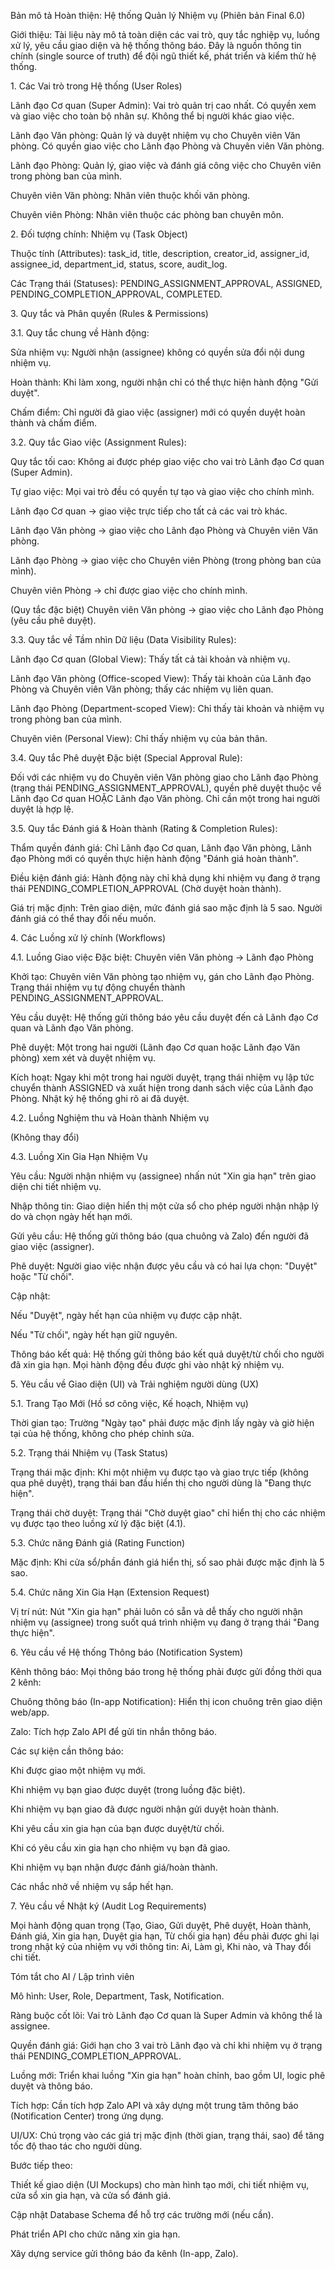 Bản mô tả Hoàn thiện: Hệ thống Quản lý Nhiệm vụ (Phiên bản Final 6.0)

Giới thiệu: Tài liệu này mô tả toàn diện các vai trò, quy tắc nghiệp vụ, luồng xử lý, yêu cầu giao diện và hệ thống thông báo. Đây là nguồn thông tin chính (single source of truth) để đội ngũ thiết kế, phát triển và kiểm thử hệ thống.



1\. Các Vai trò trong Hệ thống (User Roles)

Lãnh đạo Cơ quan (Super Admin): Vai trò quản trị cao nhất. Có quyền xem và giao việc cho toàn bộ nhân sự. Không thể bị người khác giao việc.



Lãnh đạo Văn phòng: Quản lý và duyệt nhiệm vụ cho Chuyên viên Văn phòng. Có quyền giao việc cho Lãnh đạo Phòng và Chuyên viên Văn phòng.



Lãnh đạo Phòng: Quản lý, giao việc và đánh giá công việc cho Chuyên viên trong phòng ban của mình.



Chuyên viên Văn phòng: Nhân viên thuộc khối văn phòng.



Chuyên viên Phòng: Nhân viên thuộc các phòng ban chuyên môn.



2\. Đối tượng chính: Nhiệm vụ (Task Object)

Thuộc tính (Attributes): task\_id, title, description, creator\_id, assigner\_id, assignee\_id, department\_id, status, score, audit\_log.



Các Trạng thái (Statuses): PENDING\_ASSIGNMENT\_APPROVAL, ASSIGNED, PENDING\_COMPLETION\_APPROVAL, COMPLETED.



3\. Quy tắc và Phân quyền (Rules \& Permissions)

3.1. Quy tắc chung về Hành động:



Sửa nhiệm vụ: Người nhận (assignee) không có quyền sửa đổi nội dung nhiệm vụ.



Hoàn thành: Khi làm xong, người nhận chỉ có thể thực hiện hành động "Gửi duyệt".



Chấm điểm: Chỉ người đã giao việc (assigner) mới có quyền duyệt hoàn thành và chấm điểm.



3.2. Quy tắc Giao việc (Assignment Rules):



Quy tắc tối cao: Không ai được phép giao việc cho vai trò Lãnh đạo Cơ quan (Super Admin).



Tự giao việc: Mọi vai trò đều có quyền tự tạo và giao việc cho chính mình.



Lãnh đạo Cơ quan → giao việc trực tiếp cho tất cả các vai trò khác.



Lãnh đạo Văn phòng → giao việc cho Lãnh đạo Phòng và Chuyên viên Văn phòng.



Lãnh đạo Phòng → giao việc cho Chuyên viên Phòng (trong phòng ban của mình).



Chuyên viên Phòng → chỉ được giao việc cho chính mình.



(Quy tắc đặc biệt) Chuyên viên Văn phòng → giao việc cho Lãnh đạo Phòng (yêu cầu phê duyệt).



3.3. Quy tắc về Tầm nhìn Dữ liệu (Data Visibility Rules):



Lãnh đạo Cơ quan (Global View): Thấy tất cả tài khoản và nhiệm vụ.



Lãnh đạo Văn phòng (Office-scoped View): Thấy tài khoản của Lãnh đạo Phòng và Chuyên viên Văn phòng; thấy các nhiệm vụ liên quan.



Lãnh đạo Phòng (Department-scoped View): Chỉ thấy tài khoản và nhiệm vụ trong phòng ban của mình.



Chuyên viên (Personal View): Chỉ thấy nhiệm vụ của bản thân.



3.4. Quy tắc Phê duyệt Đặc biệt (Special Approval Rule):



Đối với các nhiệm vụ do Chuyên viên Văn phòng giao cho Lãnh đạo Phòng (trạng thái PENDING\_ASSIGNMENT\_APPROVAL), quyền phê duyệt thuộc về Lãnh đạo Cơ quan HOẶC Lãnh đạo Văn phòng. Chỉ cần một trong hai người duyệt là hợp lệ.



3.5. Quy tắc Đánh giá \& Hoàn thành (Rating \& Completion Rules):



Thẩm quyền đánh giá: Chỉ Lãnh đạo Cơ quan, Lãnh đạo Văn phòng, Lãnh đạo Phòng mới có quyền thực hiện hành động "Đánh giá hoàn thành".



Điều kiện đánh giá: Hành động này chỉ khả dụng khi nhiệm vụ đang ở trạng thái PENDING\_COMPLETION\_APPROVAL (Chờ duyệt hoàn thành).



Giá trị mặc định: Trên giao diện, mức đánh giá sao mặc định là 5 sao. Người đánh giá có thể thay đổi nếu muốn.



4\. Các Luồng xử lý chính (Workflows)

4.1. Luồng Giao việc Đặc biệt: Chuyên viên Văn phòng → Lãnh đạo Phòng



Khởi tạo: Chuyên viên Văn phòng tạo nhiệm vụ, gán cho Lãnh đạo Phòng. Trạng thái nhiệm vụ tự động chuyển thành PENDING\_ASSIGNMENT\_APPROVAL.



Yêu cầu duyệt: Hệ thống gửi thông báo yêu cầu duyệt đến cả Lãnh đạo Cơ quan và Lãnh đạo Văn phòng.



Phê duyệt: Một trong hai người (Lãnh đạo Cơ quan hoặc Lãnh đạo Văn phòng) xem xét và duyệt nhiệm vụ.



Kích hoạt: Ngay khi một trong hai người duyệt, trạng thái nhiệm vụ lập tức chuyển thành ASSIGNED và xuất hiện trong danh sách việc của Lãnh đạo Phòng. Nhật ký hệ thống ghi rõ ai đã duyệt.



4.2. Luồng Nghiệm thu và Hoàn thành Nhiệm vụ

(Không thay đổi)



4.3. Luồng Xin Gia Hạn Nhiệm Vụ



Yêu cầu: Người nhận nhiệm vụ (assignee) nhấn nút "Xin gia hạn" trên giao diện chi tiết nhiệm vụ.



Nhập thông tin: Giao diện hiển thị một cửa sổ cho phép người nhận nhập lý do và chọn ngày hết hạn mới.



Gửi yêu cầu: Hệ thống gửi thông báo (qua chuông và Zalo) đến người đã giao việc (assigner).



Phê duyệt: Người giao việc nhận được yêu cầu và có hai lựa chọn: "Duyệt" hoặc "Từ chối".



Cập nhật:



Nếu "Duyệt", ngày hết hạn của nhiệm vụ được cập nhật.



Nếu "Từ chối", ngày hết hạn giữ nguyên.



Thông báo kết quả: Hệ thống gửi thông báo kết quả duyệt/từ chối cho người đã xin gia hạn. Mọi hành động đều được ghi vào nhật ký nhiệm vụ.



5\. Yêu cầu về Giao diện (UI) và Trải nghiệm người dùng (UX)

5.1. Trang Tạo Mới (Hồ sơ công việc, Kế hoạch, Nhiệm vụ)



Thời gian tạo: Trường "Ngày tạo" phải được mặc định lấy ngày và giờ hiện tại của hệ thống, không cho phép chỉnh sửa.



5.2. Trạng thái Nhiệm vụ (Task Status)



Trạng thái mặc định: Khi một nhiệm vụ được tạo và giao trực tiếp (không qua phê duyệt), trạng thái ban đầu hiển thị cho người dùng là "Đang thực hiện".



Trạng thái chờ duyệt: Trạng thái "Chờ duyệt giao" chỉ hiển thị cho các nhiệm vụ được tạo theo luồng xử lý đặc biệt (4.1).



5.3. Chức năng Đánh giá (Rating Function)



Mặc định: Khi cửa sổ/phần đánh giá hiển thị, số sao phải được mặc định là 5 sao.



5.4. Chức năng Xin Gia Hạn (Extension Request)



Vị trí nút: Nút "Xin gia hạn" phải luôn có sẵn và dễ thấy cho người nhận nhiệm vụ (assignee) trong suốt quá trình nhiệm vụ đang ở trạng thái "Đang thực hiện".



6\. Yêu cầu về Hệ thống Thông báo (Notification System)

Kênh thông báo: Mọi thông báo trong hệ thống phải được gửi đồng thời qua 2 kênh:



Chuông thông báo (In-app Notification): Hiển thị icon chuông trên giao diện web/app.



Zalo: Tích hợp Zalo API để gửi tin nhắn thông báo.



Các sự kiện cần thông báo:



Khi được giao một nhiệm vụ mới.



Khi nhiệm vụ bạn giao được duyệt (trong luồng đặc biệt).



Khi nhiệm vụ bạn giao đã được người nhận gửi duyệt hoàn thành.



Khi yêu cầu xin gia hạn của bạn được duyệt/từ chối.



Khi có yêu cầu xin gia hạn cho nhiệm vụ bạn đã giao.



Khi nhiệm vụ bạn nhận được đánh giá/hoàn thành.



Các nhắc nhở về nhiệm vụ sắp hết hạn.



7\. Yêu cầu về Nhật ký (Audit Log Requirements)

Mọi hành động quan trọng (Tạo, Giao, Gửi duyệt, Phê duyệt, Hoàn thành, Đánh giá, Xin gia hạn, Duyệt gia hạn, Từ chối gia hạn) đều phải được ghi lại trong nhật ký của nhiệm vụ với thông tin: Ai, Làm gì, Khi nào, và Thay đổi chi tiết.



Tóm tắt cho AI / Lập trình viên

Mô hình: User, Role, Department, Task, Notification.



Ràng buộc cốt lõi: Vai trò Lãnh đạo Cơ quan là Super Admin và không thể là assignee.



Quyền đánh giá: Giới hạn cho 3 vai trò Lãnh đạo và chỉ khi nhiệm vụ ở trạng thái PENDING\_COMPLETION\_APPROVAL.



Luồng mới: Triển khai luồng "Xin gia hạn" hoàn chỉnh, bao gồm UI, logic phê duyệt và thông báo.



Tích hợp: Cần tích hợp Zalo API và xây dựng một trung tâm thông báo (Notification Center) trong ứng dụng.



UI/UX: Chú trọng vào các giá trị mặc định (thời gian, trạng thái, sao) để tăng tốc độ thao tác cho người dùng.



Bước tiếp theo:



Thiết kế giao diện (UI Mockups) cho màn hình tạo mới, chi tiết nhiệm vụ, cửa sổ xin gia hạn, và cửa sổ đánh giá.



Cập nhật Database Schema để hỗ trợ các trường mới (nếu cần).



Phát triển API cho chức năng xin gia hạn.



Xây dựng service gửi thông báo đa kênh (In-app, Zalo).

